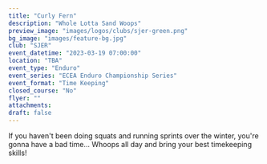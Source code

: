 ```yaml
---
title: "Curly Fern"
description: "Whole Lotta Sand Woops"
preview_image: "images/logos/clubs/sjer-green.png"
bg_image: "images/feature-bg.jpg"
club: "SJER"
event_datetime: "2023-03-19 07:00:00"
location: "TBA"
event_type: "Enduro"
event_series: "ECEA Enduro Championship Series"
event_format: "Time Keeping"
closed_course: "No"
flyer: ""
attachments:
draft: false
---
```


If you haven't been doing squats and running sprints over the winter, you're gonna have a bad time... Whoops all day and bring your best timekeeping skills!